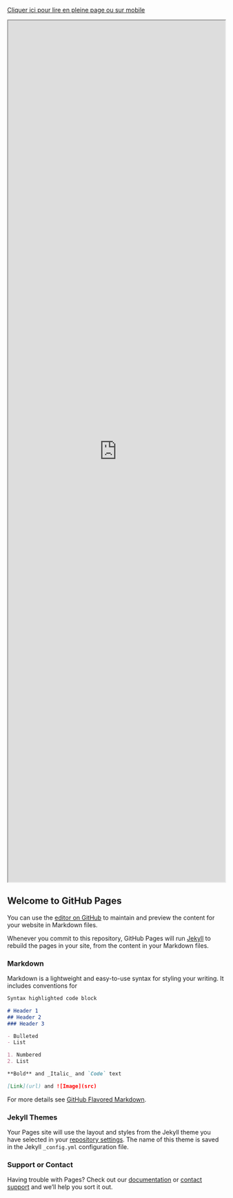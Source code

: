<a href="https://frama.link/synthesetropicalia">Cliquer ici pour lire en pleine page ou sur mobile</a>
<iframe src="https://docs.google.com/document/d/e/2PACX-1vQgnvBE0ZZ0uHweifsBQJ9jpb9qspadvYgaGfZYw7iOp4O5C7szEqW_1y9Sa8d69oNzOqn9Ax9DmH-r/pub?embedded=true" height="2000px" width="100%"></iframe>

## Welcome to GitHub Pages

You can use the [editor on GitHub](https://github.com/collectifecocitoyenmontreuil/site/edit/master/README.md) to maintain and preview the content for your website in Markdown files.

Whenever you commit to this repository, GitHub Pages will run [Jekyll](https://jekyllrb.com/) to rebuild the pages in your site, from the content in your Markdown files.

### Markdown

Markdown is a lightweight and easy-to-use syntax for styling your writing. It includes conventions for

```markdown
Syntax highlighted code block

# Header 1
## Header 2
### Header 3

- Bulleted
- List

1. Numbered
2. List

**Bold** and _Italic_ and `Code` text

[Link](url) and ![Image](src)
```

For more details see [GitHub Flavored Markdown](https://guides.github.com/features/mastering-markdown/).

<style type="text/css">
a#forkme_banner {
    display: none;
}
    #header_wrap {
    background: linear-gradient(to top, #8fbc62, #8fbc62 );
    height: 50px; 
    }
    h1#project_title {
    display: none;
}
</style>
### Jekyll Themes

Your Pages site will use the layout and styles from the Jekyll theme you have selected in your [repository settings](https://github.com/collectifecocitoyenmontreuil/site/settings). The name of this theme is saved in the Jekyll `_config.yml` configuration file.

### Support or Contact

Having trouble with Pages? Check out our [documentation](https://help.github.com/categories/github-pages-basics/) or [contact support](https://github.com/contact) and we’ll help you sort it out.
